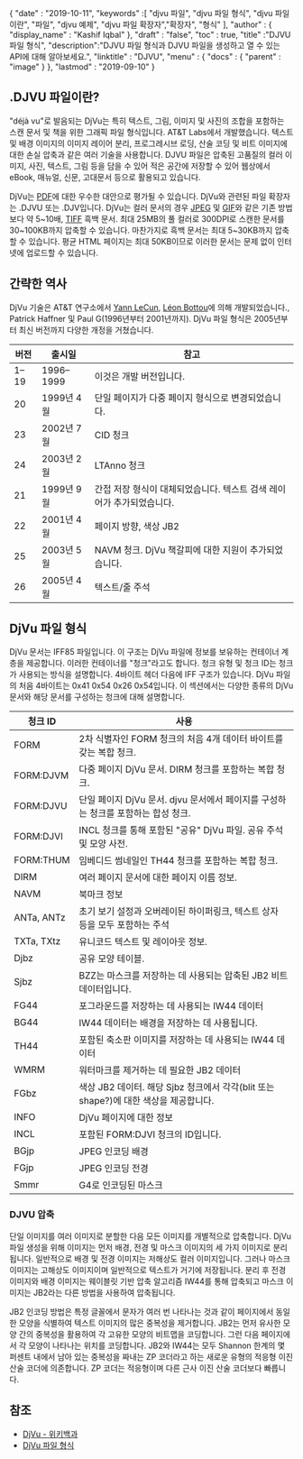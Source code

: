 {
  "date" : "2019-10-11",
  "keywords" :[ "djvu 파일", "djvu 파일 형식", "djvu 파일이란", "파일", "djvu 예제", "djvu 파일 확장자","확장자", "형식" ],
  "author" : {
    "display_name" : "Kashif Iqbal"
},
  "draft" : "false",
  "toc" : true,
  "title" :"DJVU 파일 형식",
  "description":"DJVU 파일 형식과 DJVU 파일을 생성하고 열 수 있는 API에 대해 알아보세요.",
  "linktitle" : "DJVU",
  "menu" : {
    "docs" : {
      "parent" : "image"
}
},
  "lastmod" : "2019-09-10"
}

## .DJVU 파일이란?

"déjà vu"로 발음되는 DjVu는 특히 텍스트, 그림, 이미지 및 사진의 조합을 포함하는 스캔 문서 및 책을 위한 그래픽 파일 형식입니다. AT&T Labs에서 개발했습니다. 텍스트 및 배경 이미지의 이미지 레이어 분리, 프로그레시브 로딩, 산술 코딩 및 비트 이미지에 대한 손실 압축과 같은 여러 기술을 사용합니다. DJVU 파일은 압축된 고품질의 컬러 이미지, 사진, 텍스트, 그림 등을 담을 수 있어 적은 공간에 저장할 수 있어 웹상에서 eBook, 매뉴얼, 신문, 고대문서 등으로 활용되고 있습니다.

DjVu는 [PDF](/ko/pdf/)에 대한 우수한 대안으로 평가될 수 있습니다. DjVu와 관련된 파일 확장자는 .DJVU 또는 .DJV입니다. DjVu는 컬러 문서의 경우 [JPEG](/ko/image/jpeg/) 및 [GIF](/ko/image/gif/)와 같은 기존 방법보다 약 5~10배, [TIFF]( /image/tiff/) 흑백 문서. 최대 25MB의 풀 컬러로 300DPI로 스캔한 문서를 30~100KB까지 압축할 수 있습니다. 마찬가지로 흑백 문서는 최대 5~30KB까지 압축할 수 있습니다. 평균 HTML 페이지는 최대 50KB이므로 이러한 문서는 문제 없이 인터넷에 업로드할 수 있습니다.

## 간략한 역사 ##

DjVu 기술은 AT&T 연구소에서 [Yann LeCun](https://en.wikipedia.org/wiki/Yann_LeCun), [Léon Bottou](https://en.wikipedia.org/wiki/L%C3%A9on_Bottou)에 의해 개발되었습니다., Patrick Haffner 및 Paul G(1996년부터 2001년까지). DjVu 파일 형식은 2005년부터 최신 버전까지 다양한 개정을 거쳤습니다.


|버전|출시일|참고
---|---|---|
|1–19|1996–1999|이것은 개발 버전입니다.
|20|1999년 4월|단일 페이지가 다중 페이지 형식으로 변경되었습니다.
|23|2002년 7월|CID 청크
|24|2003년 2월|LTAnno 청크
|21|1999년 9월|간접 저장 형식이 대체되었습니다. 텍스트 검색 레이어가 추가되었습니다.
|22|2001년 4월|페이지 방향, 색상 JB2
|25|2003년 5월|NAVM 청크. DjVu 책갈피에 대한 지원이 추가되었습니다.
|26|2005년 4월|텍스트/줄 주석

## DjVu 파일 형식 ##

DjVu 문서는 IFF85 파일입니다. 이 구조는 DjVu 파일에 정보를 보유하는 컨테이너 계층을 제공합니다. 이러한 컨테이너를 "청크"라고도 합니다. 청크 유형 및 청크 ID는 청크가 사용되는 방식을 설명합니다. 4바이트 헤더 다음에 IFF 구조가 있습니다. DjVu 파일의 처음 4바이트는 0x41 0x54 0x26 0x54입니다. 이 섹션에서는 다양한 종류의 DjVu 문서와 해당 문서를 구성하는 청크에 대해 설명합니다.


|청크 ID|사용
---|---|
|FORM|2차 식별자인 FORM 청크의 처음 4개 데이터 바이트를 갖는 복합 청크.
|FORM:DJVM|다중 페이지 DjVu 문서. DIRM 청크를 포함하는 복합 청크.
|FORM:DJVU|단일 페이지 DjVu 문서. djvu 문서에서 페이지를 구성하는 청크를 포함하는 합성 청크.
|FORM:DJVI|INCL 청크를 통해 포함된 "공유" DjVu 파일. 공유 주석 및 모양 사전.
|FORM:THUM|임베디드 썸네일인 TH44 청크를 포함하는 복합 청크.
|DIRM|여러 페이지 문서에 대한 페이지 이름 정보.
|NAVM|북마크 정보
|ANTa, ANTz|초기 보기 설정과 오버레이된 하이퍼링크, 텍스트 상자 등을 모두 포함하는 주석
|TXTa, TXtz|유니코드 텍스트 및 레이아웃 정보.
|Djbz|공유 모양 테이블.
|Sjbz|BZZ는 마스크를 저장하는 데 사용되는 압축된 JB2 비트 데이터입니다.
|FG44|포그라운드를 저장하는 데 사용되는 IW44 데이터
|BG44|IW44 데이터는 배경을 저장하는 데 사용됩니다.
|TH44|포함된 축소판 이미지를 저장하는 데 사용되는 IW44 데이터
|WMRM|워터마크를 제거하는 데 필요한 JB2 데이터
|FGbz|색상 JB2 데이터. 해당 Sjbz 청크에서 각각(blit 또는 shape?)에 대한 색상을 제공합니다.
|INFO|DjVu 페이지에 대한 정보
|INCL|포함된 FORM:DJVI 청크의 ID입니다.
|BGjp|JPEG 인코딩 배경
|FGjp|JPEG 인코딩 전경
|Smmr|G4로 인코딩된 마스크

### DJVU 압축

단일 이미지를 여러 이미지로 분할한 다음 모든 이미지를 개별적으로 압축합니다. DjVu 파일 생성을 위해 이미지는 먼저 배경, 전경 및 마스크 이미지의 세 가지 이미지로 분리됩니다. 일반적으로 배경 및 전경 이미지는 저해상도 컬러 이미지입니다. 그러나 마스크 이미지는 고해상도 이미지이며 일반적으로 텍스트가 거기에 저장됩니다. 분리 후 전경 이미지와 배경 이미지는 웨이블릿 기반 압축 알고리즘 IW44를 통해 압축되고 마스크 이미지는 JB2라는 다른 방법을 사용하여 압축됩니다.

JB2 인코딩 방법은 특정 글꼴에서 문자가 여러 번 나타나는 것과 같이 페이지에서 동일한 모양을 식별하여 텍스트 이미지의 많은 중복성을 제거합니다. JB2는 먼저 유사한 모양 간의 중복성을 활용하여 각 고유한 모양의 비트맵을 코딩합니다. 그런 다음 페이지에서 각 모양이 나타나는 위치를 코딩합니다. JB2와 IW44는 모두 Shannon 한계의 몇 퍼센트 내에서 남아 있는 중복성을 짜내는 ZP 코더라고 하는 새로운 유형의 적응형 이진 산술 코더에 의존합니다. ZP 코더는 적응형이며 다른 근사 이진 산술 코더보다 빠릅니다.

## 참조 ##

* [DjVu - 위키백과](https://en.wikipedia.org/wiki/DjVu)
* [DjVu 파일 형식](https://www.cuminas.jp/docs/techinfo/DjVu3Spec.pdf)

